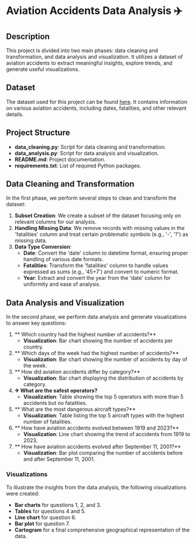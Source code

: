 # Aviation Accidents Data Analysis ✈️

## Description

This project is divided into two main phases: data cleaning and transformation, and data analysis and visualization. It utilizes a dataset of aviation accidents to extract meaningful insights, explore trends, and generate useful visualizations.

## Dataset

The dataset used for this project can be found [here](https://proai-datasets.s3.eu-west-3.amazonaws.com/aviation-accidents.csv). It contains information on various aviation accidents, including dates, fatalities, and other relevant details.

## Project Structure

- **data_cleaning.py**: Script for data cleaning and transformation.
- **data_analysis.py**: Script for data analysis and visualization.
- **README.md**: Project documentation.
- **requirements.txt**: List of required Python packages.

## Data Cleaning and Transformation

In the first phase, we perform several steps to clean and transform the dataset:

1. **Subset Creation**: We create a subset of the dataset focusing only on relevant columns for our analysis.
2. **Handling Missing Data**: We remove records with missing values in the 'fatalities' column and treat certain problematic symbols (e.g., '-', '?') as missing data.
3. **Data Type Conversion**:
   - **Date**: Convert the 'date' column to datetime format, ensuring proper handling of various date formats.
   - **Fatalities**: Transform the 'fatalities' column to handle values expressed as sums (e.g., '45+7') and convert to numeric format.
   - **Year**: Extract and convert the year from the 'date' column for uniformity and ease of analysis.

## Data Analysis and Visualization

In the second phase, we perform data analysis and generate visualizations to answer key questions:

1. ** Which country had the highest number of accidents?**
   - **Visualization**: Bar chart showing the number of accidents per country.
2. ** Which days of the week had the highest number of accidents?**
   - **Visualization**: Bar chart showing the number of accidents by day of the week.
3. ** How did aviation accidents differ by category?**
   - **Visualization**: Bar chart displaying the distribution of accidents by category.
4. **✈ What are the safest operators?**
   - **Visualization**: Table showing the top 5 operators with more than 5 accidents but no fatalities.
5. ** What are the most dangerous aircraft types?**
   - **Visualization**: Table listing the top 5 aircraft types with the highest number of fatalities.
6. ** How have aviation accidents evolved between 1919 and 2023?**
   - **Visualization**: Line chart showing the trend of accidents from 1919 to 2023.
7. ** How have aviation accidents evolved after September 11, 2001?**
   - **Visualization**: Bar plot comparing the number of accidents before and after September 11, 2001.

### Visualizations

To illustrate the insights from the data analysis, the following visualizations were created:

- **Bar charts** for questions 1, 2, and 3.
- **Tables** for questions 4 and 5.
- **Line chart** for question 6.
- **Bar plot** for question 7.
- **Cartogram** for a final comprehensive geographical representation of the data.
